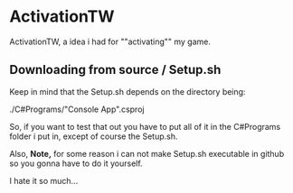 # ActivationTW
ActivationTW, a idea i had for ""activating"" my game.


## Downloading from source / Setup.sh
Keep in mind that the Setup.sh depends on the directory being:

 ./C#Programs/"Console App".csproj
 
 So, if you want to test that out you have to put all of it in the C#Programs folder i put in, except of course the Setup.sh.
 
 Also, **Note,** for some reason i can not make Setup.sh executable in github so you gonna have to do it yourself. 
 
 I hate it so much...
